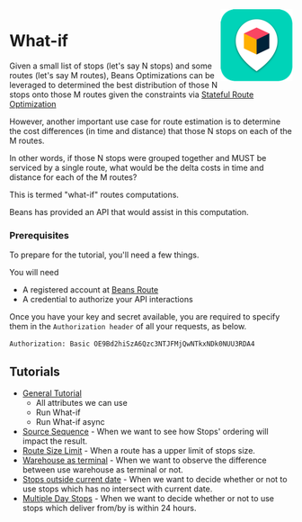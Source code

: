 <img src="../assets/images/beans-128x128.png" align="right" />

# What-if

Given a small list of stops (let's say N stops) and some routes (let's say M routes), Beans Optimizations can be leveraged to determined the best distribution of those N stops onto those M routes given the constraints via [Stateful Route Optimization](https://github.com/beansai/beans-tutorials/tree/main/dynamic-routes-optimization)

However, another important use case for route estimation is to determine the cost differences (in time and distance) that those N stops on each of the M routes.

In other words, if those N stops were grouped together and MUST be serviced by a single route, what would be the delta costs in time and distance for each of the M routes?

This is termed "what-if" routes computations.

Beans has provided an API that would assist in this computation.

### Prerequisites

To prepare for the tutorial, you'll need a few things.

You will need

   * A registered account at [Beans Route](https://beansroute.ai)
   * A credential to authorize your API interactions

Once you have your key and secret available, you are required to specify them in the `Authorization header` of all your requests, as below.

```
Authorization: Basic OE9Bd2hiSzA6Qzc3NTJFMjQwNTkxNDk0NUU3RDA4
```

## Tutorials

- [General Tutorial](general)
  - All attributes we can use
  - Run What-if
  - Run What-if async
- [Source Sequence](source-sequence) - When we want to see how Stops' ordering will impact the result.
- [Route Size Limit](route-size-limit) - When a route has a upper limit of stops size.
- [Warehouse as terminal](warehouse-as-terminal) - When we want to observe the difference between use warehouse as terminal or not.
- [Stops outside current date](stops-outside-current-date) - When we want to decide whether or not to use stops which has no intersect with current date.
- [Multiple Day Stops](multiple-day-stops) - When we want to decide whether or not to use stops which deliver from/by is within 24 hours.